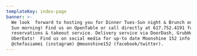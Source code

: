 ```yaml
---
templateKey: index-page
banner: >-
  We look  forward to hosting you for Dinner Tues-Sun night & Brunch on Sat &
  Sun morning! Find us on OpenTable or call directly at 617.752.4191 for dining
  reservations & takeout service. Delivery service via DoorDash, GrubHub &
  UberEats!  Find us on social media for up-to date Moonshine 152 info
  @chefasiamei (instagram) @moonshine152 (facebook/twitter).
---
```


